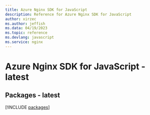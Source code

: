 ```yaml
---
title: Azure Nginx SDK for JavaScript
description: Reference for Azure Nginx SDK for JavaScript
author: xirzec
ms.author: jeffish
ms.data: 04/19/2023
ms.topic: reference
ms.devlang: javascript
ms.service: nginx
---
```

# Azure Nginx SDK for JavaScript - latest
## Packages - latest
[!INCLUDE [packages](nginx-index.md)]